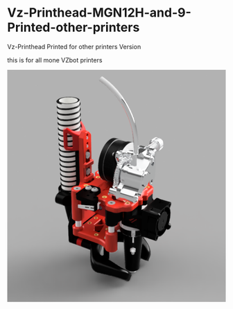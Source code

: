 # Vz-Printhead-MGN12H-and-9-Printed-other-printers
Vz-Printhead Printed for other printers Version

this is for all mone VZbot printers 

<img width="600" alt="image" src="https://github.com/EduardoMDSousa/Vz-Printhead-MGN12H-main/blob/main/Galery/Vzbot_printe_head_new_2023-Feb-05_09-04-36CustomizedView24815512553.png">
